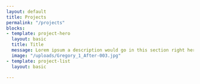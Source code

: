 ```yaml
---
layout: default
title: Projects
permalink: "/projects"
blocks:
- template: project-hero
  layout: basic
  title: Title
  message: Lorem ipsum a description would go in this section right here!
  image: "/uploads/Gregory_1_After-003.jpg"
- template: project-list
  layout: basic

---
```

